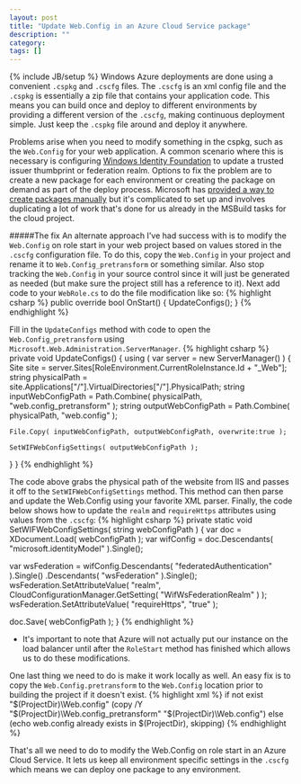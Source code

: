 ```yaml
---
layout: post
title: "Update Web.Config in an Azure Cloud Service package"
description: ""
category: 
tags: []
---
```

{% include JB/setup %}
Windows Azure deployments are done using a convenient `.cspkg` and `.cscfg` files. The `.cscfg` is an xml config file and the `.cspkg` is essentially a zip file that contains your application code. This means you can build once and deploy to different environments by providing a different version of the `.cscfg`, making continuous deployment simple. Just keep the `.cspkg` file around and deploy it anywhere.

Problems arise when you need to modify something in the cspkg, such as the `Web.Config` for your web application. A common scenario where this is necessary is configuring [Windows Identity Foundation](http://msdn.microsoft.com/en-us/security/aa570351.aspx) to update a trusted issuer thumbprint or federation realm. Options to fix the problem are to create a new package for each environment or creating the package on demand as part of the deploy process. Microsoft has [provided a way to create packages manually](http://msdn.microsoft.com/en-us/library/windowsazure/gg432988.aspx) but it's complicated to set up and involves duplicating a lot of work that's done for us already in the MSBuild tasks for the cloud project.

#####The fix
An alternate approach I've had success with is to modify the `Web.Config` on role start in your web project based on values stored in the `.cscfg` configuration file. To do this, copy the `Web.Config` in your project and rename it to `Web.Config_pretransform` or something similar. Also stop tracking the `Web.Config` in your source control since it will just be generated as needed (but make sure the project still has a reference to it). Next add code to your `WebRole.cs` to do the file modification like so:
{% highlight csharp %}
public override bool OnStart()
{
   UpdateConfigs();
}
{% endhighlight %}

Fill in the `UpdateConfigs` method with code to open the `Web.Config_pretransform` using `Microsoft.Web.Administration.ServerManager`.
{% highlight csharp %}
private void UpdateConfigs()
{
  using ( var server = new ServerManager() )
  {
    Site site = server.Sites[RoleEnvironment.CurrentRoleInstance.Id + "_Web"];
    string physicalPath = site.Applications["/"].VirtualDirectories["/"].PhysicalPath;
    string inputWebConfigPath = Path.Combine( physicalPath, "web.config_pretransform" );
    string outputWebConfigPath = Path.Combine( physicalPath, "web.config" );

    File.Copy( inputWebConfigPath, outputWebConfigPath, overwrite:true );

    SetWIFWebConfigSettings( outputWebConfigPath );
  }
}
{% endhighlight %}

The code above grabs the physical path of the website from IIS and passes it off to the `SetWIFWebConfigSettings` method. This method can then parse and update the Web.Config using your favorite XML parser. Finally, the code below shows how to update the `realm` and `requireHttps` attributes using values from the `.cscfg`:
{% highlight csharp %}
private static void SetWIFWebConfigSettings( string webConfigPath )
{
  var doc = XDocument.Load( webConfigPath );
  var wifConfig = doc.Descendants( "microsoft.identityModel" ).Single();

  var wsFederation = wifConfig.Descendants( "federatedAuthentication" ).Single()
    .Descendants( "wsFederation" ).Single();
  wsFederation.SetAttributeValue( "realm", CloudConfigurationManager.GetSetting( "WifWsFederationRealm" ) );
  wsFederation.SetAttributeValue( "requireHttps", "true" );

  doc.Save( webConfigPath );
}
{% endhighlight %}

* It's important to note that Azure will not actually put our instance on the load balancer until after the `RoleStart` method has finished which allows us to do these modifications.

One last thing we need to do is make it work locally as well. An easy fix is to copy the `Web.Config.pretransform` to the `Web.Config` location prior to building the project if it doesn't exist.
{% highlight xml %}
<PropertyGroup>
   <PreBuildEvent>if not exist "$(ProjectDir)\Web.config" (copy /Y "$(ProjectDir)\Web.config_pretransform" "$(ProjectDir)\Web.config") else (echo web.config already exists in $(ProjectDir), skipping)</PreBuildEvent>
</PropertyGroup>
{% endhighlight %}

That's all we need to do to modify the Web.Config on role start in an Azure Cloud Service. It lets us keep all environment specific settings in the `.cscfg` which means we can deploy one package to any environment.
